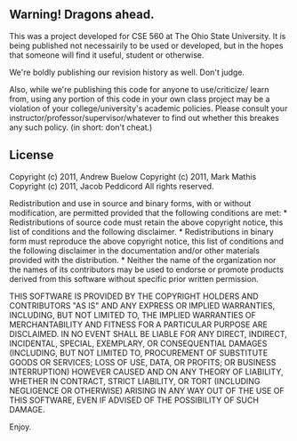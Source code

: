 
Warning! Dragons ahead.
-----------------------

This was a project developed for CSE 560 at The Ohio State University.
It is being published not necessairily to be used or developed, but in
the hopes that someone will find it useful, student or otherwise.

We're boldly publishing our revision history as well. Don't judge.

Also, while we're publishing this code for anyone to use/criticize/
learn from, using any portion of this code in your own class project
may be a violation of your college/university's academic policies.
Please consult your instructor/professor/supervisor/whatever to find
out whether this breakes any such policy. (in short: don't cheat.)


License
-------

Copyright (c) 2011, Andrew Buelow
Copyright (c) 2011, Mark Mathis
Copyright (c) 2011, Jacob Peddicord
All rights reserved.

Redistribution and use in source and binary forms, with or without
modification, are permitted provided that the following conditions are met:
    * Redistributions of source code must retain the above copyright
    notice, this list of conditions and the following disclaimer.
    * Redistributions in binary form must reproduce the above copyright
    notice, this list of conditions and the following disclaimer in the
    documentation and/or other materials provided with the distribution.
    * Neither the name of the organization nor the
    names of its contributors may be used to endorse or promote products
    derived from this software without specific prior written permission.

THIS SOFTWARE IS PROVIDED BY THE COPYRIGHT HOLDERS AND CONTRIBUTORS "AS IS" AND
ANY EXPRESS OR IMPLIED WARRANTIES, INCLUDING, BUT NOT LIMITED TO, THE IMPLIED
WARRANTIES OF MERCHANTABILITY AND FITNESS FOR A PARTICULAR PURPOSE ARE
DISCLAIMED. IN NO EVENT SHALL <COPYRIGHT HOLDER> BE LIABLE FOR ANY
DIRECT, INDIRECT, INCIDENTAL, SPECIAL, EXEMPLARY, OR CONSEQUENTIAL DAMAGES
(INCLUDING, BUT NOT LIMITED TO, PROCUREMENT OF SUBSTITUTE GOODS OR SERVICES;
LOSS OF USE, DATA, OR PROFITS; OR BUSINESS INTERRUPTION) HOWEVER CAUSED AND
ON ANY THEORY OF LIABILITY, WHETHER IN CONTRACT, STRICT LIABILITY, OR TORT
(INCLUDING NEGLIGENCE OR OTHERWISE) ARISING IN ANY WAY OUT OF THE USE OF THIS
SOFTWARE, EVEN IF ADVISED OF THE POSSIBILITY OF SUCH DAMAGE.

Enjoy.
